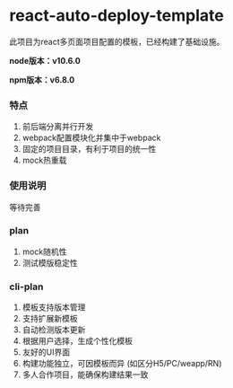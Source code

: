 # react-auto-deploy-template

此项目为react多页面项目配置的模板，已经构建了基础设施。

**node版本：v10.6.0**

**npm版本：v6.8.0**

### 特点

1. 前后端分离并行开发
2. webpack配置模块化并集中于webpack
3. 固定的项目目录，有利于项目的统一性
4. mock热重载

### 使用说明

等待完善

### plan

1. mock随机性
2. 测试模版稳定性

### cli-plan

1. 模板支持版本管理
2. 支持扩展新模板
3. 自动检测版本更新
4. 根据用户选择，生成个性化模板
5. 友好的UI界面
6. 构建功能独立，可因模板而异 (如区分H5/PC/weapp/RN)
7. 多人合作项目，能确保构建结果一致